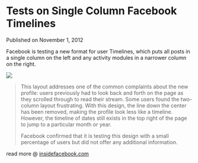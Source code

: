 # Tests on Single Column Facebook Timelines

Published on November 1, 2012

Facebook is testing a new format for user Timelines, which puts all posts in a single column on the left and any activity modules in a narrower column on the right.

![](https://media.tumblr.com/tumblr_mcstdbFMoa1rq1qxm.png)

> This layout addresses one of the common complaints about the new profile: users previously had to look back and forth on the page as they scrolled through to read their stream. Some users found the two-column layout frustrating. With this design, the line down the center has been removed, making the profile look less like a timeline. However, the timeline of dates still exists in the top right of the page to jump to a particular month or year.
>
> Facebook confirmed that it is testing this design with a small percentage of users but did not offer any additional information.

read more @ [insidefacebook.com](https://www.insidefacebook.com/2012/10/31/facebook-tests-timeline-layout-with-single-column-of-posts/)
